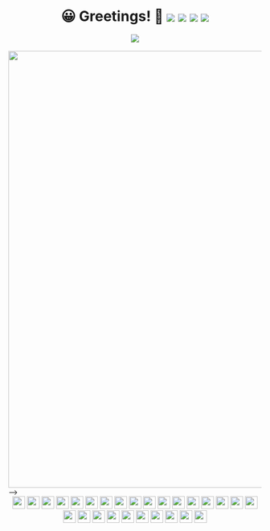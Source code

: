 <div align="center">
	<h1>
		😀 Greetings! 👋 
		<img align="center" src="https://visitor-badge.glitch.me/badge?page_id=curiuosci.curiousci&left_color=grey&right_color=black"> 
		<img align="center" src="https://img.shields.io/badge/windows-black.svg?style=flat&logo=windows"> 
		<img align="center" src="https://img.shields.io/badge/markdown-black.svg?style=flat&logo=markdown"> 
		<a href="https://github.com/CuriousCI?tab=followershttps://github.com/CuriousCI?tab=followers">
			<img align="center" src="https://img.shields.io/github/followers/CuriousCI.svg?style=social&label=follow&maxAge=2592000">
		</a>
	</h1>
</div>

<div align="center" >
  <img align="center" src="https://github-profile-trophy.vercel.app/?username=curiousci&column=7&no-bg=true&no-frame=true&theme=oldie" />
</div>


<br>

<!-- <div align="center">
	<img width="770px" align="top" src="https://github-readme-streak-stats.herokuapp.com/?user=CuriousCI&hide_border=true&theme=graywhite&background=none">
</div> -->

<div align="center">
	<img src="https://activity-graph.herokuapp.com/graph?username=curiousci&bg_color=none&color=000000&line=000000&hide_border=true&hide_title=false&point=none" width="870px"/>
</div> -->

<!-- <div align="center">
	<img src="https://github-readme-stats.vercel.app/api/top-langs/?username=curiousci&hide_title=1&langs_count=10&card_width=270&layout=compact&hide_border=true"/>
	<img align="top" src="https://github-readme-streak-stats.herokuapp.com/?user=CuriousCI&hide_border=true&theme=graywhite">
</div>

<div align="center">
	<img src="https://activity-graph.herokuapp.com/graph?username=curiousci&bg_color=none&color=000000&line=000000&hide_border=true&hide_title=false&point=none" width="870px"/>
</div> -->

<div align="center" width="100px">
	<img aling="center" width="25px" src="https://cdn.jsdelivr.net/npm/simple-icons@v5/icons/c.svg">
	<img aling="center" width="25px" src="https://cdn.jsdelivr.net/npm/simple-icons@v5/icons/cplusplus.svg">
	<img aling="center" width="25px" src="https://cdn.jsdelivr.net/npm/simple-icons@v5/icons/css3.svg">
	<img aling="center" width="25px" src="https://cdn.jsdelivr.net/npm/simple-icons@v5/icons/html5.svg">
	<img aling="center" width="25px" src="https://cdn.jsdelivr.net/npm/simple-icons@v5/icons/javascript.svg">
	<img aling="center" width="25px" src="https://cdn.jsdelivr.net/npm/simple-icons@v5/icons/angular.svg">
	<img aling="center" width="25px" src="https://cdn.jsdelivr.net/npm/simple-icons@v5/icons/python.svg">
	<img aling="center" width="25px" src="https://cdn.jsdelivr.net/npm/simple-icons@v5/icons/latex.svg">
	<img aling="center" width="25px" src="https://cdn.jsdelivr.net/npm/simple-icons@v5/icons/nodedotjs.svg">
	<img aling="center" width="25px" src="https://cdn.jsdelivr.net/npm/simple-icons@v5/icons/vim.svg">
	<img aling="center" width="25px" src="https://cdn.jsdelivr.net/npm/simple-icons@v5/icons/linux.svg">
	<img aling="center" width="25px" src="https://cdn.jsdelivr.net/npm/simple-icons@v5/icons/visualstudiocode.svg">
	<img aling="center" width="25px" src="https://cdn.jsdelivr.net/npm/simple-icons@v5/icons/git.svg">
	<img aling="center" width="25px" src="https://cdn.jsdelivr.net/npm/simple-icons@v5/icons/github.svg">
	<img aling="center" width="25px" src="https://cdn.jsdelivr.net/npm/simple-icons@v5/icons/firebase.svg">
	<img aling="center" width="25px" src="https://cdn.jsdelivr.net/npm/simple-icons@v5/icons/java.svg">
	<img aling="center" width="25px" src="https://cdn.jsdelivr.net/npm/simple-icons@v5/icons/rust.svg">
	<img aling="center" width="25px" src="https://cdn.jsdelivr.net/npm/simple-icons@v5/icons/svelte.svg">
	<img aling="center" width="25px" src="https://cdn.jsdelivr.net/npm/simple-icons@v5/icons/powershell.svg">
	<img aling="center" width="25px" src="https://cdn.jsdelivr.net/npm/simple-icons@v5/icons/codeforces.svg">
	<img aling="center" width="25px" src="https://cdn.jsdelivr.net/npm/simple-icons@v5/icons/stackoverflow.svg">
	<img aling="center" width="25px" src="https://cdn.jsdelivr.net/npm/simple-icons@v5/icons/freelancer.svg">
	<img aling="center" width="25px" src="https://cdn.jsdelivr.net/npm/simple-icons@v5/icons/processingfoundation.svg">
	<img aling="center" width="25px" src="https://cdn.jsdelivr.net/npm/simple-icons@v5/icons/p5dotjs.svg">
	<img aling="center" width="25px" src="https://cdn.jsdelivr.net/npm/simple-icons@v5/icons/jquery.svg">
	<img aling="center" width="25px" src="https://cdn.jsdelivr.net/npm/simple-icons@v5/icons/inkscape.svg">
	<img aling="center" width="25px" src="https://cdn.jsdelivr.net/npm/simple-icons@v5/icons/flutter.svg">
</div>
